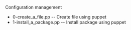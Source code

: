 Configuration management
- 0-create_a_file.pp -- Create file using puppet
- 1-install_a_package.pp -- Install package using puppet

